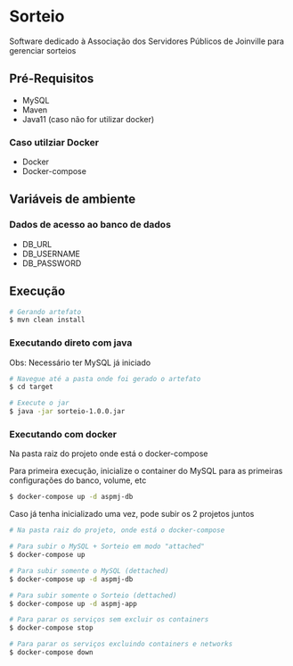 # Sorteio

Software dedicado à Associação dos Servidores Públicos de Joinville para gerenciar sorteios 

## Pré-Requisitos

* MySQL
* Maven
* Java11 (caso não for utilizar docker)

### Caso utilziar Docker
* Docker
* Docker-compose

## Variáveis de ambiente
### Dados de acesso ao banco de dados
* DB_URL
* DB_USERNAME
* DB_PASSWORD

## Execução
```bash 
# Gerando artefato
$ mvn clean install 
```

### Executando direto com java
Obs: Necessário ter MySQL já iniciado
```bash
# Navegue até a pasta onde foi gerado o artefato
$ cd target

# Execute o jar
$ java -jar sorteio-1.0.0.jar
```

### Executando com docker
Na pasta raiz do projeto onde está o docker-compose

Para primeira execução, inicialize o container do MySQL para as primeiras configurações do banco, volume, etc

```bash
$ docker-compose up -d aspmj-db
```

Caso já tenha inicializado uma vez, pode subir os 2 projetos juntos
```bash
# Na pasta raiz do projeto, onde está o docker-compose

# Para subir o MySQL + Sorteio em modo "attached"
$ docker-compose up

# Para subir somente o MySQL (dettached)
$ docker-compose up -d aspmj-db

# Para subir somente o Sorteio (dettached)
$ docker-compose up -d aspmj-app

# Para parar os serviços sem excluir os containers
$ docker-compose stop

# Para parar os serviços excluindo containers e networks
$ docker-compose down
```
